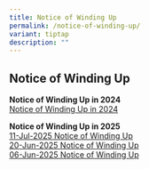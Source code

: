 ```yaml
---
title: Notice of Winding Up
permalink: /notice-of-winding-up/
variant: tiptap
description: ""
---
```

<h2>Notice of Winding Up</h2>
<p></p>
<p><strong>Notice of Winding Up in 2024</strong>
<br><a href="/files/Notice of winding up for SIP/Notice_of_Winding_Up_2024.pdf" rel="noopener nofollow" target="_blank">Notice of Winding Up in 2024</a>
</p>
<p></p>
<p><strong>Notice of Winding Up in 2025</strong>
<br><a href="/files/Notice of winding up for SIP/Notice_of_Winding_Up_11Jul25.pdf" rel="noopener nofollow" target="_blank">11-Jul-2025 Notice of Winding Up</a>
<br><a href="/files/Notice of winding up for SIP/Notice_of_Winding_Up_20Jun25.pdf" rel="noopener nofollow" target="_blank">20-Jun-2025 Notice of Winding Up</a>
<br><a href="/files/Notice of winding up for SIP/Notice_of_Winding_Up_6Jun25.pdf" rel="noopener nofollow" target="_blank">06-Jun-2025 Notice of Winding Up</a>
</p>